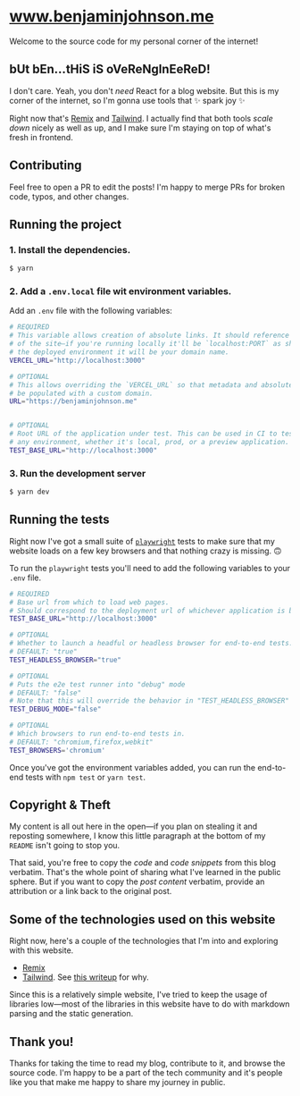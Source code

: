 # www.benjaminjohnson.me

Welcome to the source code for my personal corner of the internet!

## bUt bEn...tHiS iS oVeReNgInEeReD!

I don't care. Yeah, you don't _need_ React for a blog website. But this is my corner of the internet, so I'm gonna use tools that ✨ spark joy ✨

Right now that's [Remix](https://remix.run/) and [Tailwind](https://tailwindcss.com/). I actually find that both tools _scale down_ nicely as well as up, and I make sure I'm staying on top of what's fresh in frontend.

## Contributing

Feel free to open a PR to edit the posts! I'm happy to merge PRs for broken code, typos, and other changes.

## Running the project

### 1. Install the dependencies.

```bash
$ yarn
```

### 2. Add a `.env.local` file wit environment variables.

Add an `.env` file with the following variables:

```bash
# REQUIRED
# This variable allows creation of absolute links. It should reference the _root_ URL
# of the site—if you're running locally it'll be `localhost:PORT` as shown below, in
# the deployed environment it will be your domain name.
VERCEL_URL="http://localhost:3000"

# OPTIONAL
# This allows overriding the `VERCEL_URL` so that metadata and absolute URLs can
# be populated with a custom domain.
URL="https://benjaminjohnson.me"


# OPTIONAL
# Root URL of the application under test. This can be used in CI to test against
# any environment, whether it's local, prod, or a preview application.
TEST_BASE_URL="http://localhost:3000"
```

### 3. Run the development server

```bash
$ yarn dev
```

## Running the tests

Right now I've got a small suite of [`playwright`](https://playwright.dev) tests to make sure that my website loads on a few key browsers and that nothing crazy is missing. 🙃

To run the `playwright` tests you'll need to add the following variables to your `.env` file.

```bash
# REQUIRED
# Base url from which to load web pages.
# Should correspond to the deployment url of whichever application is being tested.
TEST_BASE_URL="http://localhost:3000"

# OPTIONAL
# Whether to launch a headful or headless browser for end-to-end tests.
# DEFAULT: "true"
TEST_HEADLESS_BROWSER="true"

# OPTIONAL
# Puts the e2e test runner into "debug" mode
# DEFAULT: "false"
# Note that this will override the behavior in "TEST_HEADLESS_BROWSER"
TEST_DEBUG_MODE="false"

# OPTIONAL
# Which browsers to run end-to-end tests in.
# DEFAULT: "chromium,firefox,webkit"
TEST_BROWSERS='chromium'
```

Once you've got the environment variables added, you can run the end-to-end tests with `npm test` or `yarn test`.

## Copyright & Theft

My content is all out here in the open—if you plan on stealing it and reposting somewhere, I know this little paragraph at the bottom of my `README` isn't going to stop you.

That said, you're free to copy the _code_ and _code snippets_ from this blog verbatim. That's the whole point of sharing what I've learned in the public sphere. But if you want to copy the _post content_ verbatim, provide an attribution or a link back to the original post.

## Some of the technologies used on this website

Right now, here's a couple of the technologies that I'm into and exploring with this website.

- [Remix](https://remix.run/)
- [Tailwind](https://tailwindcss.com/). See [this writeup](https://benjaminjohnson.me/how-tailwindcss-converted-me) for why.

Since this is a relatively simple website, I've tried to keep the usage of libraries low—most of the libraries in this website have to do with markdown parsing and the static generation.

## Thank you!

Thanks for taking the time to read my blog, contribute to it, and browse the source code. I'm happy to be a part of the tech community and it's people like you that make me happy to share my journey in public.

